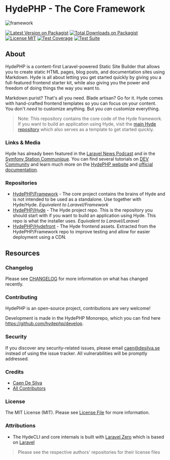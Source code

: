 # HydePHP - The Core Framework

![framework](https://user-images.githubusercontent.com/95144705/172196099-b5604f9b-90aa-4fac-bd17-b5a150ebf8f5.png)

[![Latest Version on Packagist](https://img.shields.io/packagist/v/hyde/framework?include_prereleases)](https://packagist.org/packages/hyde/framework)
[![Total Downloads on Packagist](https://img.shields.io/packagist/dt/hyde/framework)](https://packagist.org/packages/hyde/framework)
[![License MIT](https://img.shields.io/github/license/hydephp/hyde)](https://github.com/hydephp/hyde/blob/master/LICENSE.md)
[![Test Coverage](https://codecov.io/gh/hydephp/develop/branch/master/graph/badge.svg?token=G6N2161TOT)](https://codecov.io/gh/hydephp/develop)
[![Test Suite](https://github.com/hydephp/develop/actions/workflows/continuous-integration.yml/badge.svg)](https://github.com/hydephp/develop/actions/workflows/continuous-integration.yml)


## About

HydePHP is a content-first Laravel-powered Static Site Builder that allows you to create static HTML pages, blog posts, and documentation sites using Markdown.
Hyde is all about letting you get started quickly by giving you a full-featured frontend starter kit, while also giving you the power and freedom of doing things the way you want to.

Markdown purist? That's all you need. Blade artisan? Go for it.
Hyde comes with hand-crafted frontend templates so you can focus on your content.
You don't _need_ to customize anything. But you _can_ customize everything.

> Note: This repository contains the core code of the Hyde framework. If you want to build an application using Hyde, visit the [main Hyde repository](https://github.com/hydephp/hyde) which also serves as a template to get started quickly.

### Links & Media

Hyde has already been featured in the [Laravel News Podcast](https://laravel-news.com/podcast/836911) and in the [Symfony Station Communique](https://www.symfonystation.com/Symfony-Station-Communique-13-May-2022). You can find several tutorials on [DEV Community](https://dev.to/t/hydephp) and learn much more on the [HydePHP website](https://hydephp.com) and [official documentation](https://hydephp.com/docs).

### Repositories

- [HydePHP/Framework](https://github.com/hydephp/framework) - The core project contains the brains of Hyde and is not intended to be used as a standalone. Use together with Hyde/Hyde. <i>Equivalent to Laravel/Framework</i>
- [HydePHP/Hyde](https://github.com/hydephp/hyde) - The Hyde project repo. This is the repository you should start with if you want to build an application using Hyde. This repo is what the installer uses. <i>Equivalent to Laravel/Laravel</i>
- [HydePHP/Hydefront](https://github.com/hydephp/hydefront) - The Hyde frontend assets. Extracted from the HydePHP/Framework repo to improve testing and allow for easier deployment using a CDN.


## Resources

### Changelog

Please see [CHANGELOG](CHANGELOG.md) for more information on what has changed recently.

### Contributing

HydePHP is an open-source project, contributions are very welcome!

Development is made in the HydePHP Monorepo, which you can find here https://github.com/hydephp/develop.

### Security

If you discover any security-related issues, please email caen@desilva.se instead of using the issue tracker.
All vulnerabilities will be promptly addressed.

### Credits

-   [Caen De Silva](https://github.com/caendesilva)
-   [All Contributors](../../contributors)

### License

The MIT License (MIT). Please see [License File](LICENSE.md) for more information.

### Attributions

- The HydeCLI and core internals is built with [Laravel Zero](https://laravel-zero.com/) which is based on [Laravel](https://laravel.com/)

> Please see the respective authors' repositories for their license files
